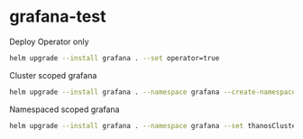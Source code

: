 # grafana-test

Deploy Operator only

```bash
helm upgrade --install grafana . --set operator=true
```

Cluster scoped grafana

```bash
helm upgrade --install grafana . --namespace grafana --create-namespace
```

Namespaced scoped grafana

```bash
helm upgrade --install grafana . --namespace grafana --set thanosClusterScoped=false
```
